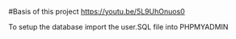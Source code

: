 #Basis of this project
https://youtu.be/5L9UhOnuos0

To setup the database import the user.SQL file into PHPMYADMIN 